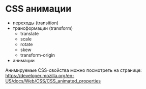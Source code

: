 # CSS анимации

- переходы (transition)
- трансформации (transform)
  - translate
  - scale
  - rotate
  - skew
  - transform-origin
- анимации

Анимируемые CSS-свойства можно посмотреть на странице: https://developer.mozilla.org/en-US/docs/Web/CSS/CSS_animated_properties
